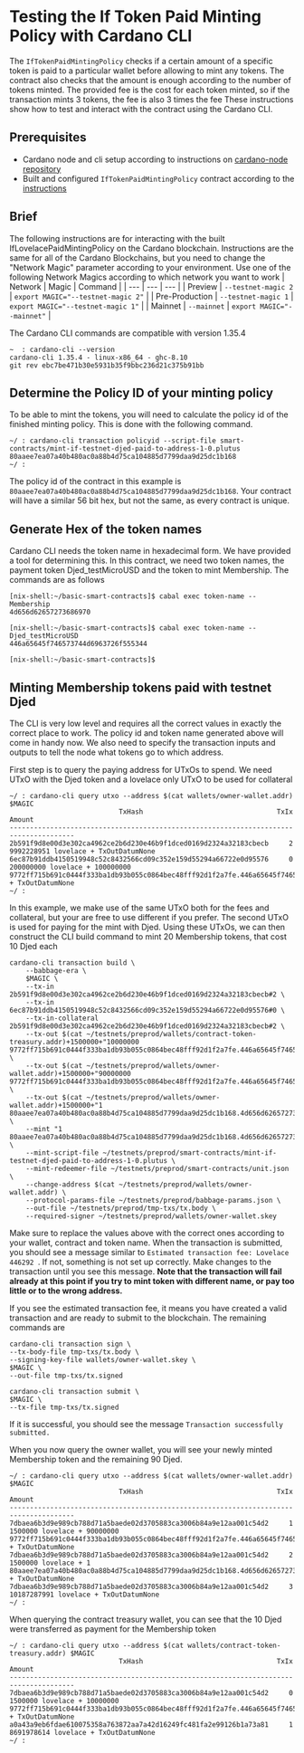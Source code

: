 # Testing the If Token Paid Minting Policy with Cardano CLI
The `IfTokenPaidMintingPolicy` checks if a certain amount of a specific token is paid to a particular wallet before allowing to mint any tokens. The contract also checks that the amount is enough according to the number of tokens minted. The provided fee is the cost for each token minted, so if the transaction mints 3 tokens, the fee is also 3 times the fee
These instructions show how to test and interact with the contract using the Cardano CLI.

## Prerequisites
- Cardano node and cli setup according to instructions on [cardano-node repository](https://github.com/input-output-hk/cardano-node)
- Built and configured `IfTokenPaidMintingPolicy` contract according to the [instructions](deploy-if-token-paid.md) 

## Brief
The following instructions are for interacting with the built IfLovelacePaidMintingPolicy on the Cardano blockchain.
Instructions are the same for all of the Cardano Blockchains, but you need to change the
"Network Magic" parameter according to your environment.
Use one of the following Network Magics according to which network you want to work
| Network | Magic | Command |
| --- | --- | --- |
| Preview | `--testnet-magic 2` | `export MAGIC="--testnet-magic 2"` |
| Pre-Production | `--testnet-magic 1` | `export MAGIC="--testnet-magic 1"` |
| Mainnet | `--mainnet` | `export MAGIC="--mainnet"` |

The Cardano CLI commands are compatible with version 1.35.4
```
~  : cardano-cli --version
cardano-cli 1.35.4 - linux-x86_64 - ghc-8.10
git rev ebc7be471b30e5931b35f9bbc236d21c375b91bb
```

## Determine the Policy ID of your minting policy
To be able to mint the tokens, you will need to calculate the policy id of the finished minting policy. This is done with the following command.
```
~/ : cardano-cli transaction policyid --script-file smart-contracts/mint-if-testnet-djed-paid-to-address-1-0.plutus
80aaee7ea07a40b480ac0a88b4d75ca104885d7799daa9d25dc1b168
~/ : 
```

The policy id of the contract in this example is `80aaee7ea07a40b480ac0a88b4d75ca104885d7799daa9d25dc1b168`. Your contract will have a similar 56 bit hex, but not the same, as every contract is unique.

## Generate Hex of the token names
Cardano CLI needs the token name in hexadecimal form. We have provided a tool for determining this. 
In this contract, we need two token names, the payment token Djed_testMicroUSD and the token to mint Membership. 
The commands are as follows
```
[nix-shell:~/basic-smart-contracts]$ cabal exec token-name -- Membership       
4d656d62657273686970

[nix-shell:~/basic-smart-contracts]$ cabal exec token-name -- Djed_testMicroUSD
446a65645f746573744d6963726f555344

[nix-shell:~/basic-smart-contracts]$ 
```

## Minting Membership tokens paid with testnet Djed
The CLI is very low level and requires all the correct values in exactly the correct place to work.
The policy id and token name generated above will come in handy now. We also need to specify the transaction inputs and outputs to tell the node what tokens go to which address.

First step is to query the paying address for UTxOs to spend. We need UTxO with the Djed token and a lovelace only UTxO to be used for collateral
```
~/ : cardano-cli query utxo --address $(cat wallets/owner-wallet.addr) $MAGIC
                           TxHash                                 TxIx        Amount
--------------------------------------------------------------------------------------
2b591f9d8e00d3e302ca4962ce2b6d230e46b9f1dced0169d2324a32183cbecb     2        9992228951 lovelace + TxOutDatumNone
6ec87b91ddb4150519948c52c8432566cd09c352e159d55294a66722e0d95576     0        200000000 lovelace + 100000000 9772ff715b691c0444f333ba1db93b055c0864bec48fff92d1f2a7fe.446a65645f746573744d6963726f555344 + TxOutDatumNone
~/ : 
```

In this example, we make use of the same UTxO both for the fees and collateral, but your are free to use different if you prefer. The second UTxO is used for paying for the mint with Djed.
Using these UTxOs, we can then construct the CLI build command to mint 20 Membership tokens, that cost 10 Djed each

```
cardano-cli transaction build \
    --babbage-era \
    $MAGIC \
    --tx-in 2b591f9d8e00d3e302ca4962ce2b6d230e46b9f1dced0169d2324a32183cbecb#2 \
    --tx-in 6ec87b91ddb4150519948c52c8432566cd09c352e159d55294a66722e0d95576#0 \
    --tx-in-collateral 2b591f9d8e00d3e302ca4962ce2b6d230e46b9f1dced0169d2324a32183cbecb#2 \
    --tx-out $(cat ~/testnets/preprod/wallets/contract-token-treasury.addr)+1500000+"10000000 9772ff715b691c0444f333ba1db93b055c0864bec48fff92d1f2a7fe.446a65645f746573744d6963726f555344" \
    --tx-out $(cat ~/testnets/preprod/wallets/owner-wallet.addr)+1500000+"90000000 9772ff715b691c0444f333ba1db93b055c0864bec48fff92d1f2a7fe.446a65645f746573744d6963726f555344" \
    --tx-out $(cat ~/testnets/preprod/wallets/owner-wallet.addr)+1500000+"1 80aaee7ea07a40b480ac0a88b4d75ca104885d7799daa9d25dc1b168.4d656d62657273686970" \
    --mint "1 80aaee7ea07a40b480ac0a88b4d75ca104885d7799daa9d25dc1b168.4d656d62657273686970" \
    --mint-script-file ~/testnets/preprod/smart-contracts/mint-if-testnet-djed-paid-to-address-1-0.plutus \
    --mint-redeemer-file ~/testnets/preprod/smart-contracts/unit.json   \
    --change-address $(cat ~/testnets/preprod/wallets/owner-wallet.addr) \
    --protocol-params-file ~/testnets/preprod/babbage-params.json \
    --out-file ~/testnets/preprod/tmp-txs/tx.body \
    --required-signer ~/testnets/preprod/wallets/owner-wallet.skey
```
Make sure to replace the values above with the correct ones according to your wallet, contract and token name. When the transaction is submitted, you should see a message similar to `Estimated transaction fee: Lovelace 446292
`. If not, something is not set up correctly. Make changes to the transaction until you see this message. 
**Note that the transaction will fail already at this point if you try to mint token with different name, or pay too little or to the wrong address.**

If you see the estimated transaction fee, it means you have created a valid transaction and are ready to submit to the blockchain.
The remaining commands are
```
cardano-cli transaction sign \
--tx-body-file tmp-txs/tx.body \
--signing-key-file wallets/owner-wallet.skey \
$MAGIC \
--out-file tmp-txs/tx.signed

cardano-cli transaction submit \
$MAGIC \
--tx-file tmp-txs/tx.signed
``` 
If it is successful, you should see the message `Transaction successfully submitted.`

When you now query the owner wallet, you will see your newly minted Membership token and the remaining 90 Djed.
```
~/ : cardano-cli query utxo --address $(cat wallets/owner-wallet.addr) $MAGIC
                           TxHash                                 TxIx        Amount
--------------------------------------------------------------------------------------
7dbaea6b3d9e989cb788d71a5baede02d3705883ca3006b84a9e12aa001c54d2     1        1500000 lovelace + 90000000 9772ff715b691c0444f333ba1db93b055c0864bec48fff92d1f2a7fe.446a65645f746573744d6963726f555344 + TxOutDatumNone
7dbaea6b3d9e989cb788d71a5baede02d3705883ca3006b84a9e12aa001c54d2     2        1500000 lovelace + 1 80aaee7ea07a40b480ac0a88b4d75ca104885d7799daa9d25dc1b168.4d656d62657273686970 + TxOutDatumNone
7dbaea6b3d9e989cb788d71a5baede02d3705883ca3006b84a9e12aa001c54d2     3        10187287991 lovelace + TxOutDatumNone
~/ : 
```

When querying the contract treasury wallet, you can see that the 10 Djed were transferred as payment for the Membership token 
```
~/ : cardano-cli query utxo --address $(cat wallets/contract-token-treasury.addr) $MAGIC
                           TxHash                                 TxIx        Amount
--------------------------------------------------------------------------------------
7dbaea6b3d9e989cb788d71a5baede02d3705883ca3006b84a9e12aa001c54d2     0        1500000 lovelace + 10000000 9772ff715b691c0444f333ba1db93b055c0864bec48fff92d1f2a7fe.446a65645f746573744d6963726f555344 + TxOutDatumNone
a0a43a9eb6fdae610075358a763872aa7a42d16249fc481fa2e99126b1a73a81     1        8691978614 lovelace + TxOutDatumNone
~/ : 
```
